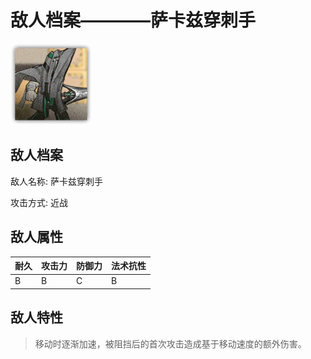 # 敌人档案————萨卡兹穿刺手

![萨卡兹穿刺手](./eneIcons/萨卡兹穿刺手.png)

## 敌人档案

敌人名称: 萨卡兹穿刺手

攻击方式: 近战

## 敌人属性

| 耐久      | 攻击力  | 防御力 | 法术抗性 |
|---------|------|-----|------|
| B | B | C | B |

## 敌人特性
> 移动时逐渐加速，被阻挡后的首次攻击造成基于移动速度的额外伤害。
